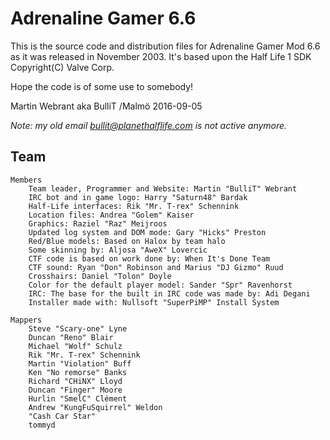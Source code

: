 # Adrenaline Gamer 6.6
This is the source code and distribution files for Adrenaline Gamer Mod 6.6 as it was released in November 2003.
It's based upon the Half Life 1 SDK Copyright(C) Valve Corp.

Hope the code is of some use to somebody!

Martin Webrant aka BulliT /Malmö 2016-09-05

*Note: my old email bullit@planethalflife.com is not active anymore.*


## Team

    Members
        Team leader, Programmer and Website: Martin "BulliT" Webrant
        IRC bot and in game logo: Harry "Saturn48" Bardak
        Half-Life interfaces: Rik "Mr. T-rex" Schennink
        Location files: Andrea "Golem" Kaiser
        Graphics: Raziel "Raz" Meijroos
        Updated log system and DOM mode: Gary "Hicks" Preston
        Red/Blue models: Based on Halox by team halo
        Some skinning by: Aljosa "AweX" Lovercic
        CTF code is based on work done by: When It's Done Team
        CTF sound: Ryan "Don" Robinson and Marius "DJ Gizmo" Ruud
        Crosshairs: Daniel "Tolon" Doyle
        Color for the default player model: Sander "Spr" Ravenhorst
        IRC: The base for the built in IRC code was made by: Adi Degani
        Installer made with: Nullsoft "SuperPiMP" Install System

    Mappers
        Steve "Scary-one" Lyne
        Duncan "Reno" Blair
        Michael "Wolf" Schulz
        Rik "Mr. T-rex" Schennink
        Martin "Violation" Buff
        Ken "No remorse" Banks
        Richard "CHiNX" Lloyd
        Duncan "Finger" Moore
        Hurlin "SmelC" Clément
        Andrew "KungFuSquirrel" Weldon
        "Cash Car Star"
        tommyd
